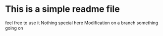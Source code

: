 # This is a simple readme file
feel free to use it
Nothing special here
Modification on a branch
something going on
